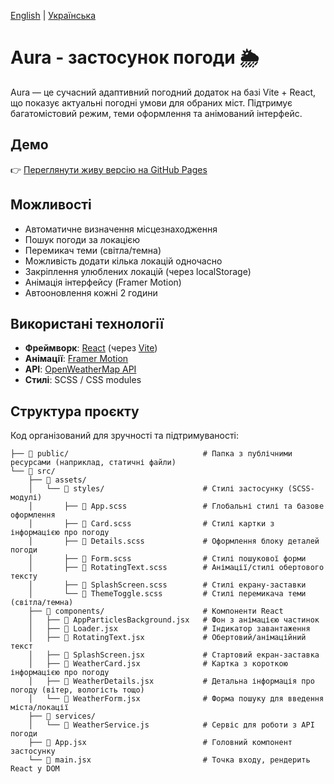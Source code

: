 [English](./README.md) | [Українська](./README.uk.md)

# Aura - застосунок погоди 🌦️

Aura — це сучасний адаптивний погодний додаток на базі Vite + React, що показує актуальні погодні умови для обраних міст. Підтримує багатомістовий режим, теми оформлення та анімований інтерфейс.

## Демо

👉 [Переглянути живу версію на GitHub Pages](https://niarosss.github.io/aura-weather/)

## Можливості

- Автоматичне визначення місцезнаходження
- Пошук погоди за локацією
- Перемикач теми (світла/темна)
- Можливість додати кілька локацій одночасно
- Закріплення улюблених локацій (через localStorage)
- Анімація інтерфейсу (Framer Motion)
- Автооновлення кожні 2 години

## Використані технології

- **Фреймворк**: [React](https://reactjs.org/) (через [Vite](https://vitejs.dev/))
- **Анімації**: [Framer Motion](https://www.framer.com/motion/)
- **API**: [OpenWeatherMap API](https://openweathermap.org/api)
- **Стилі**: SCSS / CSS modules

## Структура проєкту

Код організований для зручності та підтримуваності:

```
├── 📁 public/                              # Папка з публічними ресурсами (наприклад, статичні файли)
└── 📁 src/
    ├── 📁 assets/
    │   └── 📁 styles/                      # Стилі застосунку (SCSS-модулі)
    │       ├── 🎨 App.scss                 # Глобальні стилі та базове оформлення
    │       ├── 🎨 Card.scss                # Стилі картки з інформацією про погоду
    │       ├── 🎨 Details.scss             # Оформлення блоку деталей погоди
    │       ├── 🎨 Form.scss                # Стилі пошукової форми
    │       ├── 🎨 RotatingText.scss        # Анімації/стилі обертового тексту
    │       ├── 🎨 SplashScreen.scss        # Стилі екрану-заставки
    │       └── 🎨 ThemeToggle.scss         # Стилі перемикача теми (світла/темна)
    ├── 📁 components/                      # Компоненти React
    │   ├── 📄 AppParticlesBackground.jsx   # Фон з анімацією частинок
    │   ├── 📄 Loader.jsx                   # Індикатор завантаження
    │   ├── 📄 RotatingText.jsx             # Обертовий/анімаційний текст
    │   ├── 📄 SplashScreen.jsx             # Стартовий екран-заставка
    │   ├── 📄 WeatherCard.jsx              # Картка з короткою інформацією про погоду
    │   ├── 📄 WeatherDetails.jsx           # Детальна інформація про погоду (вітер, вологість тощо)
    │   └── 📄 WeatherForm.jsx              # Форма пошуку для введення міста/локації
    ├── 📁 services/
    │   └── 📄 WeatherService.js            # Сервіс для роботи з API погоди
    ├── 📄 App.jsx                          # Головний компонент застосунку
    └── 📄 main.jsx                         # Точка входу, рендерить React у DOM
```
